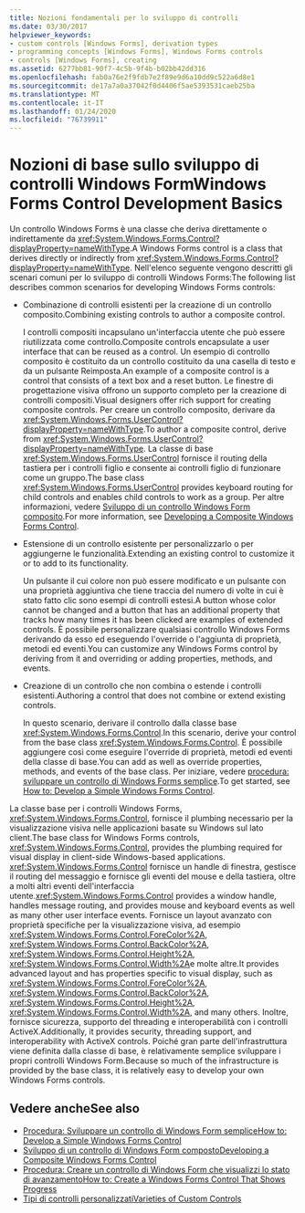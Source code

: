 ```yaml
---
title: Nozioni fondamentali per lo sviluppo di controlli
ms.date: 03/30/2017
helpviewer_keywords:
- custom controls [Windows Forms], derivation types
- programming concepts [Windows Forms], Windows Forms controls
- controls [Windows Forms], creating
ms.assetid: 6277bb81-90f7-4c5b-9f4b-b02bb42dd316
ms.openlocfilehash: fab0a76e2f9fdb7e2f89e9d6a10dd9c522a6d8e1
ms.sourcegitcommit: de17a7a0a37042f0d4406f5ae5393531caeb25ba
ms.translationtype: MT
ms.contentlocale: it-IT
ms.lasthandoff: 01/24/2020
ms.locfileid: "76739911"
---
```

# <a name="windows-forms-control-development-basics"></a><span data-ttu-id="9a2af-102">Nozioni di base sullo sviluppo di controlli Windows Form</span><span class="sxs-lookup"><span data-stu-id="9a2af-102">Windows Forms Control Development Basics</span></span>
<span data-ttu-id="9a2af-103">Un controllo Windows Forms è una classe che deriva direttamente o indirettamente da <xref:System.Windows.Forms.Control?displayProperty=nameWithType>.</span><span class="sxs-lookup"><span data-stu-id="9a2af-103">A Windows Forms control is a class that derives directly or indirectly from <xref:System.Windows.Forms.Control?displayProperty=nameWithType>.</span></span> <span data-ttu-id="9a2af-104">Nell'elenco seguente vengono descritti gli scenari comuni per lo sviluppo di controlli Windows Forms:</span><span class="sxs-lookup"><span data-stu-id="9a2af-104">The following list describes common scenarios for developing Windows Forms controls:</span></span>  
  
- <span data-ttu-id="9a2af-105">Combinazione di controlli esistenti per la creazione di un controllo composito.</span><span class="sxs-lookup"><span data-stu-id="9a2af-105">Combining existing controls to author a composite control.</span></span>  
  
     <span data-ttu-id="9a2af-106">I controlli compositi incapsulano un'interfaccia utente che può essere riutilizzata come controllo.</span><span class="sxs-lookup"><span data-stu-id="9a2af-106">Composite controls encapsulate a user interface that can be reused as a control.</span></span> <span data-ttu-id="9a2af-107">Un esempio di controllo composito è costituito da un controllo costituito da una casella di testo e da un pulsante Reimposta.</span><span class="sxs-lookup"><span data-stu-id="9a2af-107">An example of a composite control is a control that consists of a text box and a reset button.</span></span> <span data-ttu-id="9a2af-108">Le finestre di progettazione visiva offrono un supporto completo per la creazione di controlli compositi.</span><span class="sxs-lookup"><span data-stu-id="9a2af-108">Visual designers offer rich support for creating composite controls.</span></span> <span data-ttu-id="9a2af-109">Per creare un controllo composito, derivare da <xref:System.Windows.Forms.UserControl?displayProperty=nameWithType>.</span><span class="sxs-lookup"><span data-stu-id="9a2af-109">To author a composite control, derive from <xref:System.Windows.Forms.UserControl?displayProperty=nameWithType>.</span></span> <span data-ttu-id="9a2af-110">La classe di base <xref:System.Windows.Forms.UserControl> fornisce il routing della tastiera per i controlli figlio e consente ai controlli figlio di funzionare come un gruppo.</span><span class="sxs-lookup"><span data-stu-id="9a2af-110">The base class <xref:System.Windows.Forms.UserControl> provides keyboard routing for child controls and enables child controls to work as a group.</span></span> <span data-ttu-id="9a2af-111">Per altre informazioni, vedere [Sviluppo di un controllo Windows Form composito](developing-a-composite-windows-forms-control.md).</span><span class="sxs-lookup"><span data-stu-id="9a2af-111">For more information, see [Developing a Composite Windows Forms Control](developing-a-composite-windows-forms-control.md).</span></span>  
  
- <span data-ttu-id="9a2af-112">Estensione di un controllo esistente per personalizzarlo o per aggiungerne le funzionalità.</span><span class="sxs-lookup"><span data-stu-id="9a2af-112">Extending an existing control to customize it or to add to its functionality.</span></span>  
  
     <span data-ttu-id="9a2af-113">Un pulsante il cui colore non può essere modificato e un pulsante con una proprietà aggiuntiva che tiene traccia del numero di volte in cui è stato fatto clic sono esempi di controlli estesi.</span><span class="sxs-lookup"><span data-stu-id="9a2af-113">A button whose color cannot be changed and a button that has an additional property that tracks how many times it has been clicked are examples of extended controls.</span></span> <span data-ttu-id="9a2af-114">È possibile personalizzare qualsiasi controllo Windows Forms derivando da esso ed eseguendo l'override o l'aggiunta di proprietà, metodi ed eventi.</span><span class="sxs-lookup"><span data-stu-id="9a2af-114">You can customize any Windows Forms control by deriving from it and overriding or adding properties, methods, and events.</span></span>  
  
- <span data-ttu-id="9a2af-115">Creazione di un controllo che non combina o estende i controlli esistenti.</span><span class="sxs-lookup"><span data-stu-id="9a2af-115">Authoring a control that does not combine or extend existing controls.</span></span>  
  
     <span data-ttu-id="9a2af-116">In questo scenario, derivare il controllo dalla classe base <xref:System.Windows.Forms.Control>.</span><span class="sxs-lookup"><span data-stu-id="9a2af-116">In this scenario, derive your control from the base class <xref:System.Windows.Forms.Control>.</span></span> <span data-ttu-id="9a2af-117">È possibile aggiungere così come eseguire l'override di proprietà, metodi ed eventi della classe di base.</span><span class="sxs-lookup"><span data-stu-id="9a2af-117">You can add as well as override properties, methods, and events of the base class.</span></span> <span data-ttu-id="9a2af-118">Per iniziare, vedere [procedura: sviluppare un controllo di Windows Forms semplice](how-to-develop-a-simple-windows-forms-control.md).</span><span class="sxs-lookup"><span data-stu-id="9a2af-118">To get started, see [How to: Develop a Simple Windows Forms Control](how-to-develop-a-simple-windows-forms-control.md).</span></span>  
  
 <span data-ttu-id="9a2af-119">La classe base per i controlli Windows Forms, <xref:System.Windows.Forms.Control>, fornisce il plumbing necessario per la visualizzazione visiva nelle applicazioni basate su Windows sul lato client.</span><span class="sxs-lookup"><span data-stu-id="9a2af-119">The base class for Windows Forms controls, <xref:System.Windows.Forms.Control>, provides the plumbing required for visual display in client-side Windows-based applications.</span></span> <span data-ttu-id="9a2af-120"><xref:System.Windows.Forms.Control> fornisce un handle di finestra, gestisce il routing del messaggio e fornisce gli eventi del mouse e della tastiera, oltre a molti altri eventi dell'interfaccia utente.</span><span class="sxs-lookup"><span data-stu-id="9a2af-120"><xref:System.Windows.Forms.Control> provides a window handle, handles message routing, and provides mouse and keyboard events as well as many other user interface events.</span></span> <span data-ttu-id="9a2af-121">Fornisce un layout avanzato con proprietà specifiche per la visualizzazione visiva, ad esempio <xref:System.Windows.Forms.Control.ForeColor%2A>, <xref:System.Windows.Forms.Control.BackColor%2A>, <xref:System.Windows.Forms.Control.Height%2A>, <xref:System.Windows.Forms.Control.Width%2A>e molte altre.</span><span class="sxs-lookup"><span data-stu-id="9a2af-121">It provides advanced layout and has properties specific to visual display, such as <xref:System.Windows.Forms.Control.ForeColor%2A>, <xref:System.Windows.Forms.Control.BackColor%2A>, <xref:System.Windows.Forms.Control.Height%2A>, <xref:System.Windows.Forms.Control.Width%2A>, and many others.</span></span> <span data-ttu-id="9a2af-122">Inoltre, fornisce sicurezza, supporto del threading e interoperabilità con i controlli ActiveX.</span><span class="sxs-lookup"><span data-stu-id="9a2af-122">Additionally, it provides security, threading support, and interoperability with ActiveX controls.</span></span> <span data-ttu-id="9a2af-123">Poiché gran parte dell'infrastruttura viene definita dalla classe di base, è relativamente semplice sviluppare i propri controlli Windows Form.</span><span class="sxs-lookup"><span data-stu-id="9a2af-123">Because so much of the infrastructure is provided by the base class, it is relatively easy to develop your own Windows Forms controls.</span></span>  
  
## <a name="see-also"></a><span data-ttu-id="9a2af-124">Vedere anche</span><span class="sxs-lookup"><span data-stu-id="9a2af-124">See also</span></span>

- [<span data-ttu-id="9a2af-125">Procedura: Sviluppare un controllo di Windows Form semplice</span><span class="sxs-lookup"><span data-stu-id="9a2af-125">How to: Develop a Simple Windows Forms Control</span></span>](how-to-develop-a-simple-windows-forms-control.md)
- [<span data-ttu-id="9a2af-126">Sviluppo di un controllo di Windows Form composto</span><span class="sxs-lookup"><span data-stu-id="9a2af-126">Developing a Composite Windows Forms Control</span></span>](developing-a-composite-windows-forms-control.md)
- [<span data-ttu-id="9a2af-127">Procedura: Creare un controllo di Windows Form che visualizzi lo stato di avanzamento</span><span class="sxs-lookup"><span data-stu-id="9a2af-127">How to: Create a Windows Forms Control That Shows Progress</span></span>](how-to-create-a-windows-forms-control-that-shows-progress.md)
- [<span data-ttu-id="9a2af-128">Tipi di controlli personalizzati</span><span class="sxs-lookup"><span data-stu-id="9a2af-128">Varieties of Custom Controls</span></span>](varieties-of-custom-controls.md)
